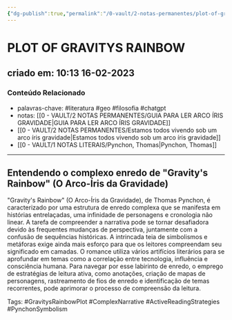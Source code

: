 ```yaml
---
{"dg-publish":true,"permalink":"/0-vault/2-notas-permanentes/plot-of-gravitys-rainbow/","tags":["permanente","literatura","geo","filosofia","chatgpt","GravitysRainbowPlot","ComplexNarrative","ActiveReadingStrategies","PynchonSymbolism"],"dgHomeLink":true,"dgShowLocalGraph":true,"dgShowFileTree":true,"dgEnableSearch":true}
---
```


# PLOT OF GRAVITYS RAINBOW

## criado em: 10:13 16-02-2023

### Conteúdo Relacionado

- palavras-chave: #literatura #geo #filosofia #chatgpt 
- notas: [[0 - VAULT/2 NOTAS PERMANENTES/GUIA PARA LER ARCO ÍRIS GRAVIDADE\|GUIA PARA LER ARCO ÍRIS GRAVIDADE]]
- [[0 - VAULT/2 NOTAS PERMANENTES/Estamos todos vivendo sob um arco íris gravidade\|Estamos todos vivendo sob um arco íris gravidade]]
- [[0 - VAULT/1 NOTAS LITERAIS/Pynchon, Thomas\|Pynchon, Thomas]]


---

## Entendendo o complexo enredo de "Gravity's Rainbow" (O Arco-Íris da Gravidade)

"Gravity's Rainbow" (O Arco-Íris da Gravidade), de Thomas Pynchon, é caracterizado por uma estrutura de enredo complexa que se manifesta em histórias entrelaçadas, uma infinidade de personagens e cronologia não linear. A tarefa de compreender a narrativa pode se tornar desafiadora devido às frequentes mudanças de perspectiva, juntamente com a confusão de sequências históricas. A intrincada teia de simbolismos e metáforas exige ainda mais esforço para que os leitores compreendam seu significado em camadas. O romance utiliza vários artifícios literários para se aprofundar em temas como a correlação entre tecnologia, influência e consciência humana. Para navegar por esse labirinto de enredo, o emprego de estratégias de leitura ativa, como anotações, criação de mapas de personagens, rastreamento de fios de enredo e identificação de temas recorrentes, pode aprimorar o processo de compreensão da leitura.

Tags: #GravitysRainbowPlot #ComplexNarrative #ActiveReadingStrategies #PynchonSymbolism